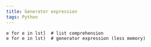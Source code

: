 ```yaml
---
title: Generator expression
tags: Python
---
```


<!--more-->

```
e for e in lst]  # list comprehension
e for e in lst)  # generator expression (less memory)
```
